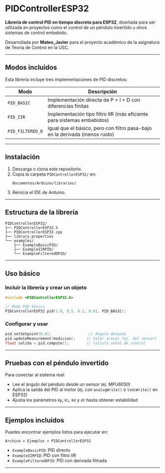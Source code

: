 # PIDControllerESP32

**Librería de control PID en tiempo discreto para ESP32**, diseñada para ser utilizada en proyectos como el control de un péndulo invertido u otros sistemas de control embebido.

Desarrollada por **Mateo_Javier** para el proyecto académico de la asignatura de Teoría de Control en la USC.

---

## Modos incluidos

Esta librería incluye tres implementaciones de PID discretos:

| Modo               | Descripción                                                                 |
|--------------------|------------------------------------------------------------------------------|
| `PID_BASIC`        | Implementación directa de P + I + D con diferencias finitas                 |
| `PID_IIR`          | Implementación tipo filtro IIR (más eficiente para sistemas embebidos)      |
| `PID_FILTERED_D`   | Igual que el básico, pero con filtro pasa-bajo en la derivada (menos ruido) |

---

## Instalación

1. Descarga o clona este repositorio.
2. Copia la carpeta `PIDControllerESP32/` en:
   ```
   Documentos/Arduino/libraries/
   ```
3. Reinicia el IDE de Arduino.

---

## Estructura de la librería

```
PIDControllerESP32/
├── PIDControllerESP32.h
├── PIDControllerESP32.cpp
├── library.properties
└── examples/
    ├── ExampleBasicPID/
    ├── ExampleIIRPID/
    └── ExampleFilteredDPID/
```

---

## Uso básico

### Incluir la librería y crear un objeto

```cpp
#include <PIDControllerESP32.h>

// Modo PID básico
PIDControllerESP32 pid(1.0, 0.5, 0.1, 0.01, PID_BASIC);
```

### Configurar y usar

```cpp
pid.setSetpoint(0.0);                 // Ángulo deseado
pid.updateMeasurement(medicion);     // Valor actual (ej. del sensor)
float salida = pid.compute();        // Calcula señal de control
```

---

## Pruebas con el péndulo invertido

Para conectar al sistema real:

- Lee el ángulo del péndulo desde un sensor (ej. MPU6050)
- Aplica la salida del PID al motor (ej. con `analogWrite()` o `ledcWrite()` en ESP32)
- Ajusta los parámetros `Kp`, `Ki`, `Kd` y `dt` hasta obtener estabilidad

---

## Ejemplos incluidos

Puedes encontrar ejemplos listos para ejecutar en:

```
Archivo > Ejemplos > PIDControllerESP32
```

- `ExampleBasicPID`: PID directo
- `ExampleIIRPID`: PID con filtro IIR
- `ExampleFilteredDPID`: PID con derivada filtrada

---
